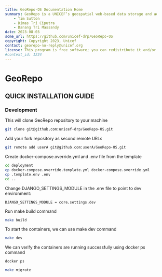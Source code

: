```yaml
---
title: GeoRepo-OS Documentation Home 
summary: GeoRepo is a UNICEF’s geospatial web-based data storage and administrative boundary harmonization platform.
    - Tim Sutton
    - Dimas Tri Ciputra
    - Danang Tri Massandy
date: 2023-08-03
some_url: https://github.com/unicef-drp/GeoRepo-OS
copyright: Copyright 2023, Unicef
contact: georepo-no-reply@unicef.org
license: This program is free software; you can redistribute it and/or modify it under the terms of the GNU Affero General Public License as published by the Free Software Foundation; either version 3 of the License, or (at your option) any later version.
#context_id: 1234
---
```


# GeoRepo

## QUICK INSTALLATION GUIDE

### Development

This will clone GeoRepo repository to your machine

```bash
git clone git@github.com:unicef-drp/GeoRepo-OS.git
```

Add your fork repository as second remote URLs

```bash
git remote add userA git@github.com:userA/GeoRepo-OS.git
```

Create docker-compose.override.yml and .env file from the template

```bash
cd deployment
cp docker-compose.override.template.yml docker-compose.override.yml
cp .template.env .env
cd ..
```

Change DJANGO_SETTINGS_MODULE in the .env file to point to dev environment:

```text
DJANGO_SETTINGS_MODULE = core.settings.dev
```

Run make build command

```bash
make build
```

To start the containers, we can use make dev command

```bash
make dev
```

We can verify the containers are running successfully using docker ps command

```bash
docker ps
```

```bash
make migrate
```



